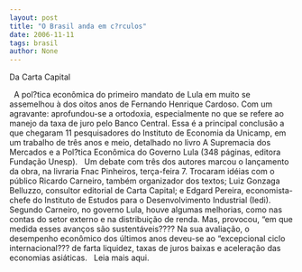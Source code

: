 ```yaml
---
layout: post
title: "O Brasil anda em c?rculos"
date: 2006-11-11
tags: brasil
author: None
---
```


Da Carta Capital

&nbsp;
A pol?tica econômica do primeiro mandato de Lula em muito se assemelhou à dos oitos anos de Fernando Henrique Cardoso. Com um agravante: aprofundou-se a ortodoxia, especialmente no que se refere ao manejo da taxa de juro pelo Banco Central. Essa é a principal conclusão a que chegaram 11 pesquisadores do Instituto de Economia da Unicamp, em um trabalho de três anos e meio, detalhado no livro A Supremacia dos Mercados e a Pol?tica Econômica do Governo Lula (348 páginas, editora Fundação Unesp).
&nbsp;
Um debate com três dos autores marcou o lançamento da obra, na livraria Fnac Pinheiros, terça-feira 7. Trocaram idéias com o público Ricardo Carneiro, também organizador dos textos; Luiz Gonzaga Belluzzo, consultor editorial de Carta Capital; e Edgard Pereira, economista-chefe do Instituto de Estudos para o Desenvolvimento Industrial (Iedi). Segundo Carneiro, no governo Lula, houve algumas melhorias, como nas contas do setor externo e na distribuição de renda. Mas, provocou, “em que medida esses avanços são sustentáveis???? Na sua avaliação, o desempenho econômico dos últimos anos deveu-se ao “excepcional ciclo internacional??? de farta liquidez, taxas de juros baixas e aceleração das economias asiáticas.
&nbsp;
Leia mais aqui. 